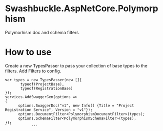 # Swashbuckle.AspNetCore.Polymorphism
Polymorhism doc and schema filters

# How to use
Create a new TypesPasser to pass your collection of base types to the filters.
Add Filters to config.
``` 
var types = new TypesPasser(new []{
       typeof(ProjectBase),
       typeof(RegistrationBase)
});
services.AddSwaggerGen(options =>
{
      options.SwaggerDoc("v1", new Info() {Title = "Project Registration Service", Version = "v1"});
      options.DocumentFilter<PolymorphismDocumentFilter>(types);
      options.SchemaFilter<PolymorphismSchemaFilter>(types);
});
            ```
